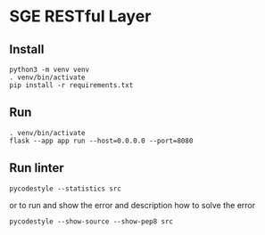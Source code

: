 # SGE RESTful Layer

## Install

```
python3 -m venv venv
. venv/bin/activate
pip install -r requirements.txt
```

## Run
```
. venv/bin/activate
flask --app app run --host=0.0.0.0 --port=8080
```

## Run linter
```
pycodestyle --statistics src
```
or to run and show the error and description how to solve the error
```
pycodestyle --show-source --show-pep8 src
```